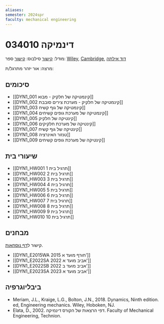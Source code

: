 ```yaml
---
aliases: 
semester: 2024spr
faculty: mechanical engineering
---
```

# דינמיקה 034010
מודל: [קישור](https://moodle2324.technion.ac.il/course/view.php?id=2556)
סילבוס: [קישור](https://moodle2324.technion.ac.il/mod/resource/view.php?id=170585)
ספר: [Wiley](https://annas-archive.org/md5/328a3f420f49fd5c45fc916df9c8d1a8), [Cambridge](https://annas-archive.org/md5/dd49fb6552453fa29b15e2f36cf531c8), [דוד אילתה](https://moodle2324.technion.ac.il/mod/resource/view.php?id=170618)

מרצה: אור יזהר
מתרגל/ת:

## סיכומים
- [[DYN1_001  קינמטיקה של חלקיק - מבוא]]
- [[DYN1_002 קינמטיקה של חלקיק - מערכת צירים סובבת]]
- [[DYN1_003 קינמטיקה של גוף קשיח]]
- [[DYN1_004 קינמטיקה של מערכת גופים קשיחים]]
- [[DYN1_005 קינטיקה של חלקיק]]
- [[DYN1_006 קינטיקה של מערכת חלקיקים]]
- [[DYN1_007 קינטיקה של גוף קשיח]]
- [[DYN1_008 טנזור האינרציה]]
- [[DYN1_009 קינטיקה של מערכת גופים קשיחים]]
## שיעורי בית
- [[DYN1_HW001 תרגיל בית 1]]
- [[DYN1_HW002 תרגיל בית 2]]
- [[DYN1_HW003 תרגיל בית 3]]
- [[DYN1_HW004 תרגיל בית 4]]
- [[DYN1_HW005 תרגיל בית 5]]
- [[DYN1_HW006 תרגיל בית 6]]
- [[DYN1_HW007 תרגיל בית 7]]
- [[DYN1_HW008 תרגיל בית 8]]
- [[DYN1_HW009 תרגיל בית 9]]
- [[DYN1_HW010 תרגיל בית 10]]

## מבחנים
קישור ל[דף נוסחאות](https://www.overleaf.com/read/bczpnttygdkd#ddc7f1).

- [[DYN1_E2015WA 2015 חורף מועד א']]
- [[DYN1_E2022SA 2022 אביב מועד א']]
- [[DYN1_E2022SB 2022 אביב מועד ב']]
- [[DYN1_E2023SA 2023 אביב מועד א']]

## ביבליוגרפיה
- Meriam, J.L., Kraige, L.G., Bolton, J.N., 2018. Dynamics, Ninth edition. ed, Engineering mechanics. Wiley, Hoboken, NJ.
- Elata, D., 2002. דפי הרצאות של הקורס דינמיקה. Faculty of Mechanical Engineering, Technion.